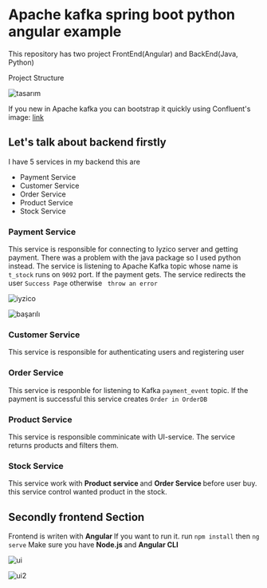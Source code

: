# Apache kafka spring boot python angular example

This repository has two project FrontEnd(Angular) and BackEnd(Java, Python)

Project Structure

![tasarım](https://user-images.githubusercontent.com/20371947/170817122-7b82f7d7-87cc-489f-afab-8cf14c383e7a.png)

If you new in Apache kafka you can bootstrap it quickly using Confluent's image: [link](https://developer.confluent.io/quickstart/kafka-docker/)

## Let's talk about backend firstly

I have 5 services in my backend this are

  - Payment Service
  - Customer Service
  - Order Service
  - Product Service
  - Stock Service
 
 
 
 ### Payment Service

This service is responsible for connecting to Iyzico server and getting payment. There was a problem with the java package so I used python instead. The service is listening to Apache Kafka topic whose name is ```t_stock``` runs on ```9092``` port. If the payment gets. The service redirects the user ```Success Page``` otherwise ``` throw an error``` 

![iyzico](https://user-images.githubusercontent.com/20371947/170817714-4c9a9b99-bed9-4147-807d-074204c3881b.jpg)


![başarılı](https://user-images.githubusercontent.com/20371947/170817718-eae0d3bf-ebc9-4b11-a89a-5b182834f056.jpg)


### Customer Service

This service is responsible for authenticating users and registering user


### Order Service

This service is responble for listening to Kafka ``` payment_event ``` topic. If the payment is successful this service creates ``` Order in OrderDB ```

### Product Service

This service is responsible comminicate with UI-service. The service returns products and filters them.


### Stock Service

This service work with <b> Product service </b> and <b> Order Service </b> before user buy. this service control wanted product in the stock. 

## Secondly frontend Section

Frontend is writen with <b> Angular </b> If you want to run it.  run ``` npm install ``` then ``` ng serve ``` Make sure you have <b> Node.js </b> and <b> Angular CLI </b>

![ui](https://user-images.githubusercontent.com/20371947/170817750-99fd5a03-1699-43d4-a0d3-9f8a4a306ac9.jpg)

![ui2](https://user-images.githubusercontent.com/20371947/170817757-b4398afe-7e0c-4c27-a1ea-1babd4ef4167.jpg)

